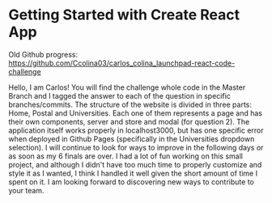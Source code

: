 # Getting Started with Create React App


Old Github progress: https://github.com/Ccolina03/carlos_colina_launchpad-react-code-challenge


Hello, I am Carlos! You will find the challenge whole code in the Master Branch and I tagged the answer to each of the question in specific branches/commits. The structure of the website is divided in three parts: Home, Postal and Universities. Each one of them represents a page and has their own components, server and store and modal (for question 2). The application itself works properly in localhost3000, but has one specific error when deployed in Github Pages (specifically in the Universities dropdown selection). I will continue to look for ways to improve in the following days or as soon as my 6 finals are over. I had a lot of fun working on this small project, and although I didn't have too much time to properly customize and style it as I wanted, I think I handled it well given the short amount of time I spent on it. I am looking forward to discovering new ways to contribute to your team.
